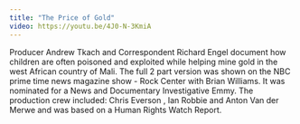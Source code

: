 ```yaml
---
title: "The Price of Gold"
video: https://youtu.be/4J0-N-3KmiA
---
```


Producer Andrew Tkach and Correspondent Richard Engel  document how children are often poisoned and exploited while helping mine gold in the west African country of Mali.  The full 2 part version was shown  on the NBC prime time news magazine show - Rock Center with Brian Williams.   It was nominated for  a News and Documentary Investigative Emmy.  The production crew included: Chris Everson , Ian Robbie  and Anton Van der Merwe and was based on a Human Rights Watch Report. 
